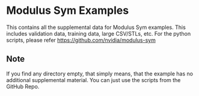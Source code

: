 # Modulus Sym Examples

This contains all the supplemental data for Modulus Sym examples. This includes
validation data, training data, large CSV/STLs, etc. For the python scripts,
please refer https://github.com/nvidia/modulus-sym

## Note
If you find any directory empty, that simply means, that the example has no
additional supplemental material. You can just use the scripts from the GitHub Repo.
